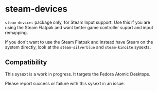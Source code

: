 # steam-devices

`steam-devices` package only, for Steam Input support. Use this if you are
using the Steam Flatpak and want better game controller suport and input
remapping.

If you don't want to use the Steam Flatpak and instead have Steam on the system
directly, look at the `steam-silverblue` and `steam-kinoite` sysexts.

## Compatibility

This sysext is a work in progress. It targets the Fedora Atomic Desktops.

Please report success or failure with this sysext in an issue.
